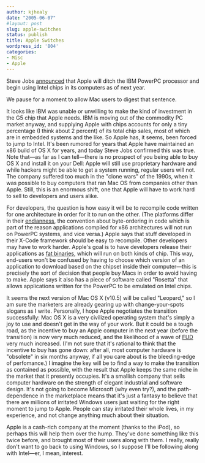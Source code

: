 ```yaml
---
author: kjhealy
date: "2005-06-07"
#layout: post
slug: apple-switches
status: publish
title: Apple Switches
wordpress_id: '804'
categories:
- Misc
- Apple
---
```


Steve Jobs [announced](http://www.apple.com/pr/library/2005/jun/06intel.html) that Apple will ditch the IBM PowerPC processor and begin using Intel chips in its computers as of next year.

We pause for a moment to allow Mac users to digest that sentence.

It looks like IBM was unable or unwilling to make the kind of investment in the G5 chip that Apple needs. IBM is moving out of the commodity PC market anyway, and supplying Apple with chips accounts for only a tiny percentage (I think about 2 percent) of its total chip sales, most of which are in embedded systems and the like. So Apple has, it seems, been forced to jump to Intel. It's been rumored for years that Apple have maintained an x86 build of OS X for years, and today Steve Jobs confirmed this was true. Note that—as far as I can tell—there is no prospect of you being able to buy OS X and install it on your Dell: Apple will still use proprietary hardware and while hackers might be able to get a system running, regular users will not. The company suffered too much in the "clone wars" of the 1990s, when it was possible to buy computers that ran Mac OS from companies other than Apple. Still, this is an enormous shift, one that Apple will have to work hard to sell to developers and users alike.

For developers, the question is how easy it will be to recompile code written for one architecture in order for it to run on the other. (The platforms differ in their [endianness](http://en.wikipedia.org/wiki/Endianness), the convention about byte-ordering in code which is part of the reason applications compiled for x86 architectures will not run on PowerPC systems, and vice versa.) Apple says that stuff developed in their X-Code framework should be easy to recompile. Other developers may have to work harder. Apple's goal is to have developers release their applications as [fat binaries](http://en.wikipedia.org/wiki/Fat_binary), which will run on both kinds of chip. This way, end-users won't be confused by having to choose which version of an application to download based on the chipset inside their computer—this is precisely the sort of decision that people buy Macs in order to avoid having to make. Apple says it also has a piece of software called "Rosetta" that allows applications written for the PowerPC to be emulated on Intel chips.

It seems the next version of Mac OS X (v10.5) will be called "Leopard," so I am sure the marketers are already gearing up with change-your-spots slogans as I write. Personally, I hope Apple negotiates the transition successfully: Mac OS X is a very civilized operating system that's simply a joy to use and doesn't get in the way of your work. But it could be a tough road, as the incentive to buy an Apple computer in the next year (before the transition) is now very much reduced, and the likelihood of a wave of [FUD](http://en.wikipedia.org/wiki/FUD) very much increased. (I'm not sure that it's rational to think that the incentive to buy has gone down: after all, most computer hardware is "obsolete" in six months anyway, if all you care about is the bleeding-edge of perfomance.) I imagine the key will be to find a way to make the transition as contained as possible, with the result that Apple keeps the same niche in the market that it presently occupies. It's a smallish company that sells computer hardware on the strength of elegant industrial and software design. It's not going to become Microsoft (why even try?), and the path-dependence in the marketplace means that it's just a fantasy to believe that there are millions of irritated Windows users just waiting for the right moment to jump to Apple. People can stay irritated their whole lives, in my experience, and not change anything much about their situation.

Apple is a cash-rich company at the moment (thanks to the iPod), so perhaps this will help them over the hump. They've done something like this twice before, and brought most of their users along with them. I really, really don't want to go back to using Windows, so I suppose I'll be following along with Intel—er, I mean, interest.
